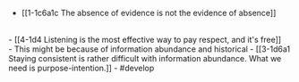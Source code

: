 - [[1-1c6a1c The absence of evidence is not the evidence of absence]]
<br>
- [[4-1d4 Listening is the most effective way to pay respect, and it's free]]
<br>
- This might be because of information abundance and historical
  - [[3-1d6a1 Staying consistent is rather difficult with information abundance. What we need is purpose-intention.]]
- #develop
